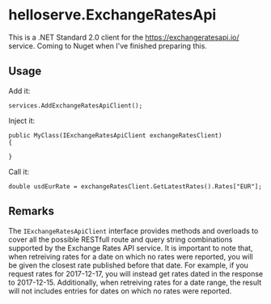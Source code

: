 # helloserve.ExchangeRatesApi

This is a .NET Standard 2.0 client for the https://exchangeratesapi.io/ service.
Coming to Nuget when I've finished preparing this.

## Usage

Add it:

```
services.AddExchangeRatesApiClient();
```

Inject it:

```
public MyClass(IExchangeRatesApiClient exchangeRatesClient)
{

}
```

Call it:

```
double usdEurRate = exchangeRatesClient.GetLatestRates().Rates["EUR"];
```

## Remarks

The `IExchangeRatesApiClient` interface provides methods and overloads to cover all the possible RESTfull route and query string combinations supported by the Exchange Rates API service.
It is important to note that, when retreiving rates for a date on which no rates were reported, you will be given the closest rate published before that date.
For example, if you request rates for 2017-12-17, you will instead get rates dated in the response to 2017-12-15. Additionally, when retreiving rates for a date range,
the result will not includes entries for dates on which no rates were reported.
